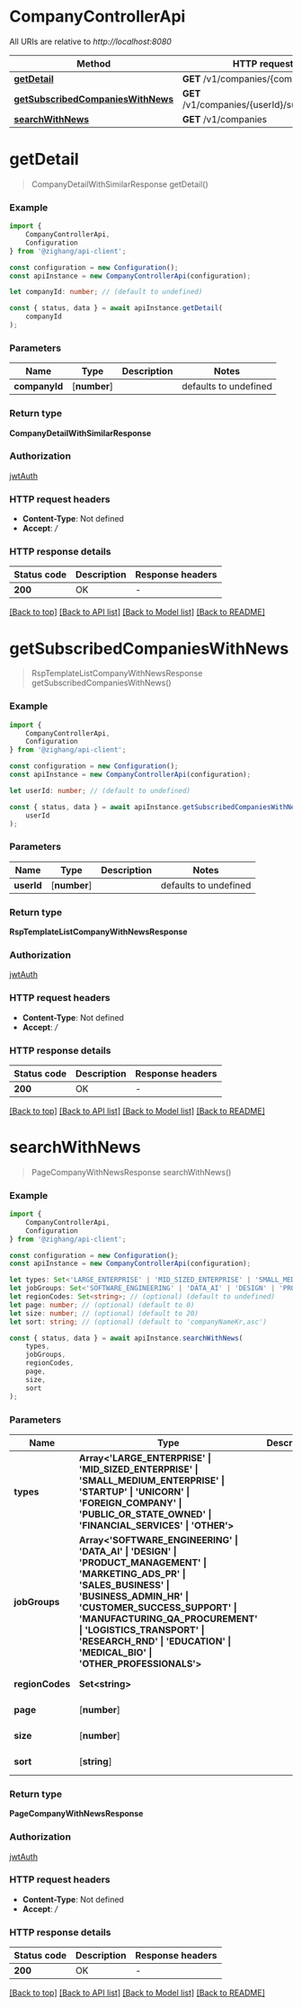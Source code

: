 # CompanyControllerApi

All URIs are relative to *http://localhost:8080*

|Method | HTTP request | Description|
|------------- | ------------- | -------------|
|[**getDetail**](#getdetail) | **GET** /v1/companies/{companyId} | |
|[**getSubscribedCompaniesWithNews**](#getsubscribedcompanieswithnews) | **GET** /v1/companies/{userId}/subscriptions | |
|[**searchWithNews**](#searchwithnews) | **GET** /v1/companies | |

# **getDetail**
> CompanyDetailWithSimilarResponse getDetail()


### Example

```typescript
import {
    CompanyControllerApi,
    Configuration
} from '@zighang/api-client';

const configuration = new Configuration();
const apiInstance = new CompanyControllerApi(configuration);

let companyId: number; // (default to undefined)

const { status, data } = await apiInstance.getDetail(
    companyId
);
```

### Parameters

|Name | Type | Description  | Notes|
|------------- | ------------- | ------------- | -------------|
| **companyId** | [**number**] |  | defaults to undefined|


### Return type

**CompanyDetailWithSimilarResponse**

### Authorization

[jwtAuth](../README.md#jwtAuth)

### HTTP request headers

 - **Content-Type**: Not defined
 - **Accept**: */*


### HTTP response details
| Status code | Description | Response headers |
|-------------|-------------|------------------|
|**200** | OK |  -  |

[[Back to top]](#) [[Back to API list]](../README.md#documentation-for-api-endpoints) [[Back to Model list]](../README.md#documentation-for-models) [[Back to README]](../README.md)

# **getSubscribedCompaniesWithNews**
> RspTemplateListCompanyWithNewsResponse getSubscribedCompaniesWithNews()


### Example

```typescript
import {
    CompanyControllerApi,
    Configuration
} from '@zighang/api-client';

const configuration = new Configuration();
const apiInstance = new CompanyControllerApi(configuration);

let userId: number; // (default to undefined)

const { status, data } = await apiInstance.getSubscribedCompaniesWithNews(
    userId
);
```

### Parameters

|Name | Type | Description  | Notes|
|------------- | ------------- | ------------- | -------------|
| **userId** | [**number**] |  | defaults to undefined|


### Return type

**RspTemplateListCompanyWithNewsResponse**

### Authorization

[jwtAuth](../README.md#jwtAuth)

### HTTP request headers

 - **Content-Type**: Not defined
 - **Accept**: */*


### HTTP response details
| Status code | Description | Response headers |
|-------------|-------------|------------------|
|**200** | OK |  -  |

[[Back to top]](#) [[Back to API list]](../README.md#documentation-for-api-endpoints) [[Back to Model list]](../README.md#documentation-for-models) [[Back to README]](../README.md)

# **searchWithNews**
> PageCompanyWithNewsResponse searchWithNews()


### Example

```typescript
import {
    CompanyControllerApi,
    Configuration
} from '@zighang/api-client';

const configuration = new Configuration();
const apiInstance = new CompanyControllerApi(configuration);

let types: Set<'LARGE_ENTERPRISE' | 'MID_SIZED_ENTERPRISE' | 'SMALL_MEDIUM_ENTERPRISE' | 'STARTUP' | 'UNICORN' | 'FOREIGN_COMPANY' | 'PUBLIC_OR_STATE_OWNED' | 'FINANCIAL_SERVICES' | 'OTHER'>; // (optional) (default to undefined)
let jobGroups: Set<'SOFTWARE_ENGINEERING' | 'DATA_AI' | 'DESIGN' | 'PRODUCT_MANAGEMENT' | 'MARKETING_ADS_PR' | 'SALES_BUSINESS' | 'BUSINESS_ADMIN_HR' | 'CUSTOMER_SUCCESS_SUPPORT' | 'MANUFACTURING_QA_PROCUREMENT' | 'LOGISTICS_TRANSPORT' | 'RESEARCH_RND' | 'EDUCATION' | 'MEDICAL_BIO' | 'OTHER_PROFESSIONALS'>; // (optional) (default to undefined)
let regionCodes: Set<string>; // (optional) (default to undefined)
let page: number; // (optional) (default to 0)
let size: number; // (optional) (default to 20)
let sort: string; // (optional) (default to 'companyNameKr,asc')

const { status, data } = await apiInstance.searchWithNews(
    types,
    jobGroups,
    regionCodes,
    page,
    size,
    sort
);
```

### Parameters

|Name | Type | Description  | Notes|
|------------- | ------------- | ------------- | -------------|
| **types** | **Array<&#39;LARGE_ENTERPRISE&#39; &#124; &#39;MID_SIZED_ENTERPRISE&#39; &#124; &#39;SMALL_MEDIUM_ENTERPRISE&#39; &#124; &#39;STARTUP&#39; &#124; &#39;UNICORN&#39; &#124; &#39;FOREIGN_COMPANY&#39; &#124; &#39;PUBLIC_OR_STATE_OWNED&#39; &#124; &#39;FINANCIAL_SERVICES&#39; &#124; &#39;OTHER&#39;>** |  | (optional) defaults to undefined|
| **jobGroups** | **Array<&#39;SOFTWARE_ENGINEERING&#39; &#124; &#39;DATA_AI&#39; &#124; &#39;DESIGN&#39; &#124; &#39;PRODUCT_MANAGEMENT&#39; &#124; &#39;MARKETING_ADS_PR&#39; &#124; &#39;SALES_BUSINESS&#39; &#124; &#39;BUSINESS_ADMIN_HR&#39; &#124; &#39;CUSTOMER_SUCCESS_SUPPORT&#39; &#124; &#39;MANUFACTURING_QA_PROCUREMENT&#39; &#124; &#39;LOGISTICS_TRANSPORT&#39; &#124; &#39;RESEARCH_RND&#39; &#124; &#39;EDUCATION&#39; &#124; &#39;MEDICAL_BIO&#39; &#124; &#39;OTHER_PROFESSIONALS&#39;>** |  | (optional) defaults to undefined|
| **regionCodes** | **Set&lt;string&gt;** |  | (optional) defaults to undefined|
| **page** | [**number**] |  | (optional) defaults to 0|
| **size** | [**number**] |  | (optional) defaults to 20|
| **sort** | [**string**] |  | (optional) defaults to 'companyNameKr,asc'|


### Return type

**PageCompanyWithNewsResponse**

### Authorization

[jwtAuth](../README.md#jwtAuth)

### HTTP request headers

 - **Content-Type**: Not defined
 - **Accept**: */*


### HTTP response details
| Status code | Description | Response headers |
|-------------|-------------|------------------|
|**200** | OK |  -  |

[[Back to top]](#) [[Back to API list]](../README.md#documentation-for-api-endpoints) [[Back to Model list]](../README.md#documentation-for-models) [[Back to README]](../README.md)

